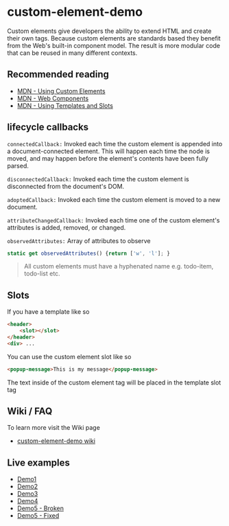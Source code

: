 # custom-element-demo

Custom elements give developers the ability to extend HTML and create their own tags. Because custom elements are standards based they benefit from the Web's built-in component model. The result is more modular code that can be reused in many different contexts.

## Recommended reading

 - [MDN - Using Custom Elements](https://developer.mozilla.org/en-US/docs/Web/Web_Components/Using_custom_elements)
 - [MDN - Web Components](https://developers.google.com/web/fundamentals/web-components/)
 - [MDN - Using Templates and Slots](https://developer.mozilla.org/en-US/docs/Web/Web_Components/Using_templates_and_slots)

## lifecycle callbacks

`connectedCallback:` Invoked each time the custom element is appended into a document-connected element. This will happen each time the node is moved, and may happen before the element's contents have been fully parsed.

`disconnectedCallback:` Invoked each time the custom element is disconnected from the document's DOM.

`adoptedCallback:` Invoked each time the custom element is moved to a new document.

`attributeChangedCallback:` Invoked each time one of the custom element's attributes is added, removed, or changed.

`observedAttributes:` Array of attributes to observe

```js
static get observedAttributes() {return ['w', 'l']; }
```
> All custom elements must have a hyphenated name e.g. todo-item, todo-list etc.

## Slots

If you have a template like so
```html
<header>
    <slot></slot>
</header>
<div> ...
```

You can use the custom element slot like so
```html
<popup-message>This is my message</popup-message>
```

The text inside of the custom element tag will be placed in the template slot tag


## Wiki / FAQ

To learn more visit the Wiki page

- [custom-element-demo wiki](https://github.com/gforti/custom-element-demo/wiki)

## Live examples

- [Demo1](https://gforti.github.io/custom-element-demo/public_html/demo1/)
- [Demo2](https://gforti.github.io/custom-element-demo/public_html/demo2/)
- [Demo3](https://gforti.github.io/custom-element-demo/public_html/demo3/)
- [Demo4](https://gforti.github.io/custom-element-demo/public_html/demo4/)
- [Demo5 - Broken](https://gforti.github.io/custom-element-demo/public_html/demo5/broken)
- [Demo5 - Fixed](https://gforti.github.io/custom-element-demo/public_html/demo5/fixed)